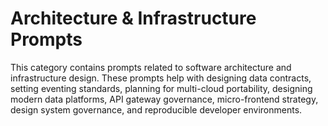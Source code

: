 # Architecture & Infrastructure Prompts

This category contains prompts related to software architecture and infrastructure design. These prompts help with designing data contracts, setting eventing standards, planning for multi-cloud portability, designing modern data platforms, API gateway governance, micro-frontend strategy, design system governance, and reproducible developer environments.
